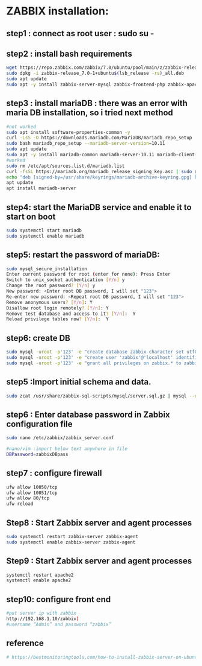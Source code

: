 # ZABBIX installation:
## step1 : connect as root user : sudo su -
## step2 : install bash requirements
```bash
wget https://repo.zabbix.com/zabbix/7.0/ubuntu/pool/main/z/zabbix-release/zabbix-release_7.0-1+ubuntu$(lsb_release -rs)_all.deb
sudo dpkg -i zabbix-release_7.0-1+ubuntu$(lsb_release -rs)_all.deb
sudo apt update
sudo apt -y install zabbix-server-mysql zabbix-frontend-php zabbix-apache-conf zabbix-sql-scripts zabbix-agent
```

## step3 : install mariaDB : there was an error with maria  DB installation, so i tried next method
```bash 
#not worked
sudo apt install software-properties-common -y
curl -LsS -O https://downloads.mariadb.com/MariaDB/mariadb_repo_setup 
sudo bash mariadb_repo_setup --mariadb-server-version=10.11
sudo apt update 
sudo apt -y install mariadb-common mariadb-server-10.11 mariadb-client-10.11
#worked
sudo rm /etc/apt/sources.list.d/mariadb.list
curl -fsSL https://mariadb.org/mariadb_release_signing_key.asc | sudo gpg --dearmor -o /usr/share/keyrings/mariadb-archive-keyring.gpg
echo "deb [signed-by=/usr/share/keyrings/mariadb-archive-keyring.gpg] https://dlm.mariadb.com/repo/mariadb-server/10.11/repo/ubuntu mantic main" >> /etc/apt/sources.list
apt update
apt install mariadb-server
```
## step4: start the MariaDB service and enable it to start on boot 
```bash 
sudo systemctl start mariadb
sudo systemctl enable mariadb
```

## step5: restart the password of mariaDB:
```bash
sudo mysql_secure_installation
Enter current password for root (enter for none): Press Enter
Switch to unix_socket authentication [Y/n] y
Change the root password? [Y/n] y
New password: <Enter root DB password, I will set "123">
Re-enter new password: <Repeat root DB password, I will set "123">
Remove anonymous users? [Y/n]: Y
Disallow root login remotely? [Y/n]: Y
Remove test database and access to it? [Y/n]:  Y
Reload privilege tables now? [Y/n]:  Y
```

## step6: create DB
```bash
sudo mysql -uroot -p'123' -e "create database zabbix character set utf8mb4 collate utf8mb4_bin;"
sudo mysql -uroot -p'123' -e "create user 'zabbix'@'localhost' identified by 'zabbixDBpass';"
sudo mysql -uroot -p'123' -e "grant all privileges on zabbix.* to zabbix@localhost identified by 'zabbixDBpass';"
```

## step5 :Import initial schema and data.
```bash
sudo zcat /usr/share/zabbix-sql-scripts/mysql/server.sql.gz | mysql --default-character-set=utf8mb4 -uzabbix -p'zabbixDBpass' zabbix
```

## step6 : Enter database password in Zabbix configuration file
```bash
sudo nano /etc/zabbix/zabbix_server.conf

#nano/vim :import below text anywhere in file
DBPassword=zabbixDBpass

```


## step7 : configure firewall
```bash
ufw allow 10050/tcp
ufw allow 10051/tcp
ufw allow 80/tcp
ufw reload
```



## Step8 : Start Zabbix server and agent processes
```bash
sudo systemctl restart zabbix-server zabbix-agent 
sudo systemctl enable zabbix-server zabbix-agent

```

## Step9 : Start Zabbix server and agent processes
```bash
systemctl restart apache2
systemctl enable apache2
```


## step10: configure front end
```bash
#put server ip with zabbix
http://192.168.1.10/zabbix)
#username “Admin” and password “zabbix”
```



## reference
```bash
# https://bestmonitoringtools.com/how-to-install-zabbix-server-on-ubuntu/
```